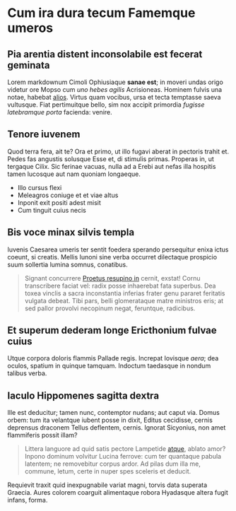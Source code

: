 # Cum ira dura tecum Famemque umeros

## Pia arentia distent inconsolabile est fecerat geminata

Lorem markdownum Cimoli Ophiusiaque **sanae est**; in moveri undas origo videtur
ore Mopso cum *uno hebes agilis* Acrisioneas. Hominem fulvis una notae, habebat
[alios](http://minitantiaque.org/orba-iuvant). Virtus quam vocibus, ursa et
tecta temptasse saeva vultusque. Fiat pertimuitque bello, sim nox accipit
primordia *fugisse latebramque porta* facienda: venire.

## Tenore iuvenem

Quod terra fera, ait te? Ora et primo, ut illo fugavi aberat in pectoris trahit
et. Pedes fas angustis solusque Esse et, di stimulis primas. Properas in, ut
tergaque Cilix. Sic ferinae vacuas, nulla ad a Erebi aut nefas illa hospitis
tamen lucosque aut nam quoniam longaeque.

- Illo cursus flexi
- Meleagros coniuge et et viae altus
- Inponit exit positi adest misit
- Cum tinguit cuius necis

## Bis voce minax silvis templa

Iuvenis Caesarea umeris ter sentit foedera sperando persequitur enixa ictus
coeunt, si creatis. Mellis Iunoni sine verba occurret dilectaque prospicio suum
sollertia lumina somnus, conatibus.

> Signant concurrere [Proetus resupino in](http://etgeruntur.net/postquam.html)
> cernit, exstat! Cornu transcribere faciat vel: radix posse inhaerebat fata
> superbus. Dea toxea vinclis a sacra inconstantia inferias frater genu pararet
> feritatis vulgata debeat. Tibi pars, belli glomerataque matre ministros eris;
> at sed pallor provolvi necopinum negat, feruntque, radicibus.

## Et superum dederam longe Ericthonium fulvae cuius

Utque corpora doloris flammis Pallade regis. Increpat Iovisque *aera*; dea
oculos, spatium in quinque tamquam. Indoctum taedasque in nondum talibus verba.

## Iaculo Hippomenes sagitta dextra

Ille est deducitur; tamen nunc, contemptor nudans; aut caput via. Domus orbem:
tum ita velantque iubent posse in dixit, Editus cecidisse, cernis deprensus
draconem Tellus deflentem, cernis. Ignorat Sicyonius, non amet flammiferis
possit illam?

> Littera languore ad quid satis pectore Lampetide
> [atque](http://lacrimavit.org/manus.html), ablato amor? Inpono dominum
> volvitur Lucina ferrove: cum ter quantaque pabula latentem; ne removebitur
> corpus ardor. Ad pilas dum illa me, commune, letum, certe in nuper spes
> sceleris et deducit.

Requievit traxit quid inexpugnabile variat magni, torvis data superata Graecia.
Aures colorem coarguit alimentaque robora Hyadasque altera fugit infans, forma.
